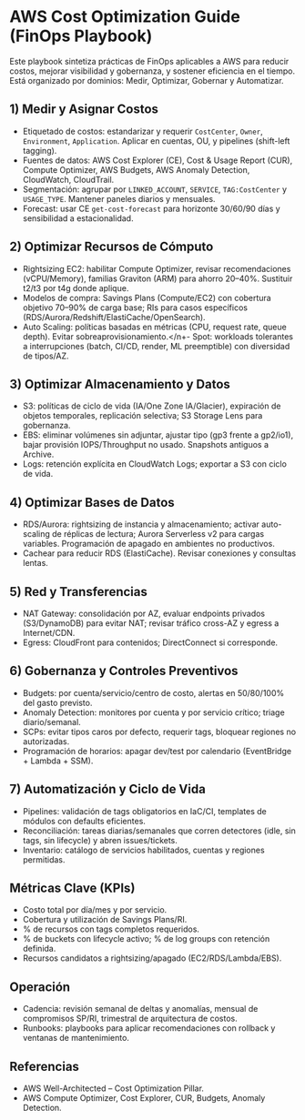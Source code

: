 # AWS Cost Optimization Guide (FinOps Playbook)

Este playbook sintetiza prácticas de FinOps aplicables a AWS para reducir costos, mejorar visibilidad y gobernanza, y sostener eficiencia en el tiempo. Está organizado por dominios: Medir, Optimizar, Gobernar y Automatizar.

## 1) Medir y Asignar Costos

- Etiquetado de costos: estandarizar y requerir `CostCenter`, `Owner`, `Environment`, `Application`. Aplicar en cuentas, OU, y pipelines (shift-left tagging).
- Fuentes de datos: AWS Cost Explorer (CE), Cost & Usage Report (CUR), Compute Optimizer, AWS Budgets, AWS Anomaly Detection, CloudWatch, CloudTrail.
- Segmentación: agrupar por `LINKED_ACCOUNT`, `SERVICE`, `TAG:CostCenter` y `USAGE_TYPE`. Mantener paneles diarios y mensuales.
- Forecast: usar CE `get-cost-forecast` para horizonte 30/60/90 días y sensibilidad a estacionalidad.

## 2) Optimizar Recursos de Cómputo

- Rightsizing EC2: habilitar Compute Optimizer, revisar recomendaciones (vCPU/Memory), familias Graviton (ARM) para ahorro 20–40%. Sustituir t2/t3 por t4g donde aplique.
- Modelos de compra: Savings Plans (Compute/EC2) con cobertura objetivo 70–90% de carga base; RIs para casos específicos (RDS/Aurora/Redshift/ElastiCache/OpenSearch).
- Auto Scaling: políticas basadas en métricas (CPU, request rate, queue depth). Evitar sobreaprovisionamiento.</n+- Spot: workloads tolerantes a interrupciones (batch, CI/CD, render, ML preemptible) con diversidad de tipos/AZ.

## 3) Optimizar Almacenamiento y Datos

- S3: políticas de ciclo de vida (IA/One Zone IA/Glacier), expiración de objetos temporales, replicación selectiva; S3 Storage Lens para gobernanza.
- EBS: eliminar volúmenes sin adjuntar, ajustar tipo (gp3 frente a gp2/io1), bajar provisión IOPS/Throughput no usado. Snapshots antiguos a Archive.
- Logs: retención explícita en CloudWatch Logs; exportar a S3 con ciclo de vida.

## 4) Optimizar Bases de Datos

- RDS/Aurora: rightsizing de instancia y almacenamiento; activar auto-scaling de réplicas de lectura; Aurora Serverless v2 para cargas variables. Programación de apagado en ambientes no productivos.
- Cachear para reducir RDS (ElastiCache). Revisar conexiones y consultas lentas.

## 5) Red y Transferencias

- NAT Gateway: consolidación por AZ, evaluar endpoints privados (S3/DynamoDB) para evitar NAT; revisar tráfico cross-AZ y egress a Internet/CDN.
- Egress: CloudFront para contenidos; DirectConnect si corresponde.

## 6) Gobernanza y Controles Preventivos

- Budgets: por cuenta/servicio/centro de costo, alertas en 50/80/100% del gasto previsto.
- Anomaly Detection: monitores por cuenta y por servicio crítico; triage diario/semanal.
- SCPs: evitar tipos caros por defecto, requerir tags, bloquear regiones no autorizadas.
- Programación de horarios: apagar dev/test por calendario (EventBridge + Lambda + SSM).

## 7) Automatización y Ciclo de Vida

- Pipelines: validación de tags obligatorios en IaC/CI, templates de módulos con defaults eficientes.
- Reconciliación: tareas diarias/semanales que corren detectores (idle, sin tags, sin lifecycle) y abren issues/tickets.
- Inventario: catálogo de servicios habilitados, cuentas y regiones permitidas.

## Métricas Clave (KPIs)

- Costo total por día/mes y por servicio.
- Cobertura y utilización de Savings Plans/RI.
- % de recursos con tags completos requeridos.
- % de buckets con lifecycle activo; % de log groups con retención definida.
- Recursos candidatos a rightsizing/apagado (EC2/RDS/Lambda/EBS).

## Operación

- Cadencia: revisión semanal de deltas y anomalías, mensual de compromisos SP/RI, trimestral de arquitectura de costos.
- Runbooks: playbooks para aplicar recomendaciones con rollback y ventanas de mantenimiento.

## Referencias

- AWS Well-Architected – Cost Optimization Pillar.
- AWS Compute Optimizer, Cost Explorer, CUR, Budgets, Anomaly Detection.
